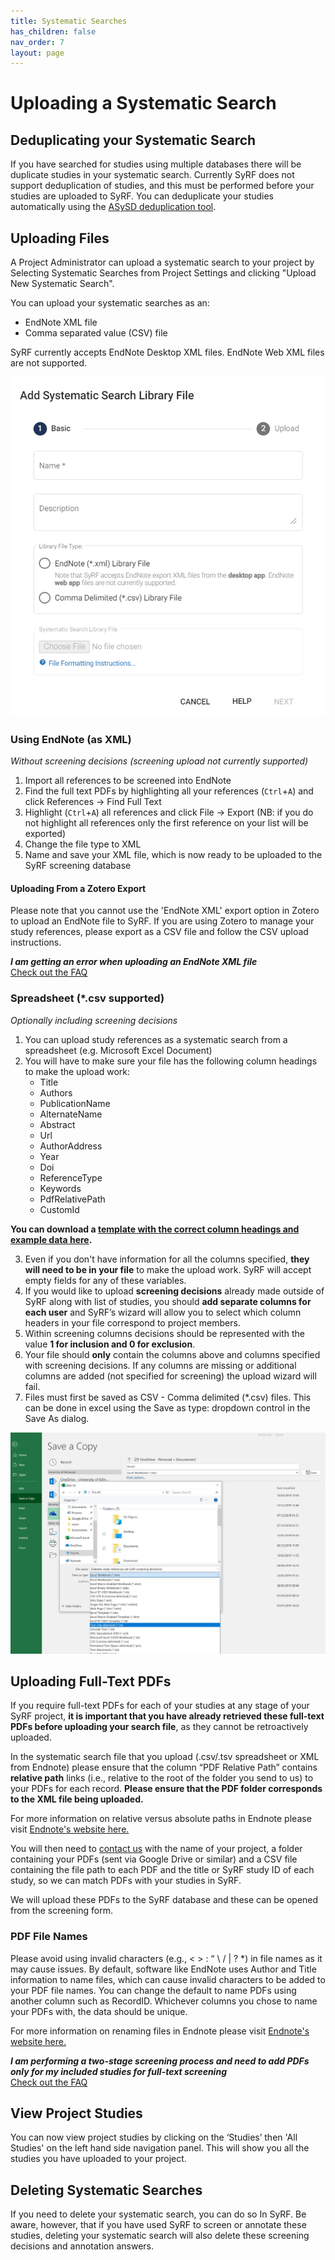 ```yaml
---
title: Systematic Searches
has_children: false
nav_order: 7
layout: page
---
```


# Uploading a Systematic Search

## Deduplicating your Systematic Search
If you have searched for studies using multiple databases there will be duplicate studies in your systematic search. Currently SyRF does not support deduplication of studies, and this must be performed before your studies are uploaded to SyRF. You can deduplicate your studies automatically using the [ASySD deduplication tool](https://camarades.shinyapps.io/RDedup/).

## Uploading Files	
A Project Administrator can upload a systematic search to your project by Selecting Systematic Searches from Project Settings and clicking "Upload New Systematic Search".
	
You can upload your systematic searches as an:

* EndNote XML file
* Comma separated value (CSV) file

SyRF currently accepts EndNote Desktop XML files. EndNote Web XML files are not supported.

![alttext](figs/Fig_Upload_search.png)

### Using EndNote (as XML)
*Without screening decisions (screening upload not currently supported)*

1. Import all references to be screened into EndNote 
2. Find the full text PDFs by highlighting all your references (`Ctrl`+`A`) and click References -> Find Full Text
3. Highlight (`Ctrl`+`A`) all references and click File -> Export (NB: if you do not highlight all references only the first reference on your list will be exported) 
4. Change the file type to XML 
5. Name and save your XML file, which is now ready to be uploaded to the SyRF screening database

#### Uploading From a Zotero Export
Please note that you cannot use the  'EndNote XML' export option in Zotero to upload an EndNote file to SyRF. If you are using Zotero to manage your study references, please export as a CSV file and follow the CSV upload instructions.

**_I am getting an error when uploading an EndNote XML file_**<br/>
[Check out the FAQ](https://syrf.org.uk/faq)

### Spreadsheet (\*.csv supported)
*Optionally including screening decisions*

1. You can upload study references as a systematic search from a spreadsheet (e.g. Microsoft Excel Document)  
2. You will have to make sure your file has the following column headings to make the upload work: 
    * Title
    * Authors
    * PublicationName
    * AlternateName
    * Abstract
    * Url
    * AuthorAddress
    * Year
    * Doi
    * ReferenceType
    * Keywords
    * PdfRelativePath
    * CustomId

**You can download a [template with the correct column headings and example data here](https://syrf.org.uk/assets/pdfs/Systematic_search_instructions.html).**

3. Even if you don't have information for all the columns specified, **they will need to be in your file** to make the upload work. SyRF will accept empty fields for any of these variables.
4. If you would like to upload **screening decisions** already made outside of SyRF along with list of studies, you should **add separate columns for each user** and SyRF’s wizard will allow you to select which column headers in your file correspond to project members.
5. Within screening columns decisions should be represented with the value **1 for inclusion and 0 for exclusion**.
6. Your file should **only** contain the columns above and columns specified with screening decisions. If any columns are missing or additional columns are added (not specified for screening) the upload wizard will fail. 
7. Files must first be saved as CSV - Comma delimited (\*.csv) files. This can be done in excel using the Save as type: dropdown control in the Save As dialog. 

![alttext](figs/save_csv.png)

## Uploading Full-Text PDFs
If you require full-text PDFs for each of your studies at any stage of your SyRF project, __it is important that you have already retrieved these full-text PDFs before uploading your search file__, as they cannot be retroactively uploaded. 


In the systematic search file that you upload (.csv/.tsv spreadsheet or XML from Endnote) please ensure that the column “PDF Relative Path” contains **relative path** links (i.e., relative to the root of the folder you send to us) to your PDFs for each record. **Please ensure that the PDF folder corresponds to the XML file being uploaded.**

For more information on relative versus absolute paths in Endnote please visit [Endnote's website here.](https://support.clarivate.com/Endnote/s/article/EndNote-Attaching-PDF-files-in-EndNote-desktop-library?language=en_US)

You will then need to [contact us](syrf.info@ed.ac.uk) with the name of your project, a folder containing your PDFs (sent via Google Drive or similar) and a CSV file containing the file path to each PDF and the title or SyRF study ID of each study, so we can match PDFs with your studies in SyRF. 

We will upload these PDFs to the SyRF database and these can be opened from the screening form.

### PDF File Names
Please avoid using invalid characters (e.g., < > : “ \ / | ? *) in file names as it may cause issues. By default, software like EndNote uses Author and Title information to name files, which can cause invalid characters to be added to your PDF file names. You can change the default to name PDFs using another column such as RecordID. Whichever columns you chose to name your PDFs with, the data should be unique. 
 
For more information on renaming files in Endnote please visit [Endnote's website here.](https://support.clarivate.com/Endnote/s/article/Rename-PDFs-in-EndNote?language=en_US)

**_I am performing a two-stage screening process and need to add PDFs only for my included studies for full-text screening_**<br/>
[Check out the FAQ](https://syrf.org.uk/faq)

## View Project Studies
You can now view project studies by clicking on the ‘Studies’ then 'All Studies' on the left hand side navigation panel. This will show you all the studies you have uploaded to your project.

## Deleting Systematic Searches
If you need to delete your systematic search, you can do so In SyRF. Be aware, however, that if you have used SyRF to screen or annotate these studies, deleting your systematic search will also delete these screening decisions and annotation answers.
